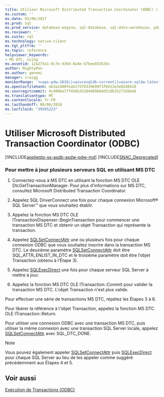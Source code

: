 ```yaml
---
title: Utiliser Microsoft Distributed Transaction Coordinator (ODBC) | Microsoft Docs
ms.custom: ''
ms.date: 03/06/2017
ms.prod: sql
ms.prod_service: database-engine, sql-database, sql-data-warehouse, pdw
ms.reviewer: ''
ms.suite: sql
ms.technology: native-client
ms.tgt_pltfrm: ''
ms.topic: reference
helpviewer_keywords:
- MS DTC, using
ms.assetid: 12a275e1-8c7e-436d-8a4e-b7bee853b35c
author: MightyPen
ms.author: genemi
manager: craigg
monikerRange: '>=aps-pdw-2016||=azuresqldb-current||=azure-sqldw-latest||>=sql-server-2016||=sqlallproducts-allversions||>=sql-server-linux-2017'
ms.openlocfilehash: eb3a1480feab17d78339699f3f0412e3e02d0428
ms.sourcegitcommit: 4cd008a77f456b35204989bbdd31db352716bbe6
ms.translationtype: MT
ms.contentlocale: fr-FR
ms.lasthandoff: 08/06/2018
ms.locfileid: "39565223"
---
```

# <a name="use-microsoft-distributed-transaction-coordinator-odbc"></a>Utiliser Microsoft Distributed Transaction Coordinator (ODBC)
[!INCLUDE[appliesto-ss-asdb-asdw-pdw-md](../../includes/appliesto-ss-asdb-asdw-pdw-md.md)]
[!INCLUDE[SNAC_Deprecated](../../includes/snac-deprecated.md)]

    
### <a name="to-update-two-or-more-sql-servers-by-using-ms-dtc"></a>Pour mettre à jour plusieurs serveurs SQL en utilisant MS DTC  
  
1.  Connectez-vous à MS DTC en utilisant la fonction MS DTC OLE DtcGetTransactionManager. Pour plus d'informations sur MS DTC, consultez Microsoft Distributed Transaction Coordinator.  
  
2.  Appelez SQL DriverConnect une fois pour chaque connexion Microsoft® SQL Server™ que vous souhaitez établir.  
  
3.  Appelez la fonction MS DTC OLE ITransactionDispenser::BeginTransaction pour commencer une transaction MS DTC et obtenir un objet Transaction qui représente la transaction.  
  
4.  Appelez [SQLSetConnectAttr](../../relational-databases/native-client-odbc-api/sqlsetconnectattr.md) une ou plusieurs fois pour chaque connexion ODBC que vous souhaitez inscrire dans la transaction MS DTC. Le deuxième paramètre [SQLSetConnectAttr](../../relational-databases/native-client-odbc-api/sqlsetconnectattr.md) doit être SQL_ATTR_ENLIST_IN_DTC et le troisième paramètre doit être l’objet Transaction (obtenu à l’Étape 3).  
  
5.  Appelez [SQLExecDirect](http://go.microsoft.com/fwlink/?LinkId=58399) une fois pour chaque serveur SQL Server à mettre à jour.  
  
6.  Appelez la fonction MS DTC OLE ITransaction::Commit pour valider la transaction MS DTC. L'objet Transaction n'est plus valide.  
  
 Pour effectuer une série de transactions MS DTC, répétez les Étapes 3 à 6.  
  
 Pour libérer la référence à l'objet Transaction, appelez la fonction MS DTC OLE ITransaction::Return.  
  
 Pour utiliser une connexion ODBC avec une transaction MS DTC, puis utiliser la même connexion avec une transaction SQL Server locale, appelez [SQLSetConnectAttr](../../relational-databases/native-client-odbc-api/sqlsetconnectattr.md) avec SQL_DTC_DONE.  
  
> [!NOTE]  
>  Vous pouvez également appeler [SQLSetConnectAttr](../../relational-databases/native-client-odbc-api/sqlsetconnectattr.md) puis [SQLExecDirect](http://go.microsoft.com/fwlink/?LinkId=58399) pour chaque SQL Server au lieu de les appeler comme suggéré précédemment aux Étapes 4 et 5.  
  
## <a name="see-also"></a>Voir aussi  
 [Exécution de Transactions &#40;ODBC&#41;](http://msdn.microsoft.com/library/f431191a-5762-4f0b-85bb-ac99aff29724)  
  
  
